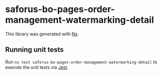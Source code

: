 # saforus-bo-pages-order-management-watermarking-detail

This library was generated with [Nx](https://nx.dev).

## Running unit tests

Run `nx test saforus-bo-pages-order-management-watermarking-detail` to execute the unit tests via [Jest](https://jestjs.io).
